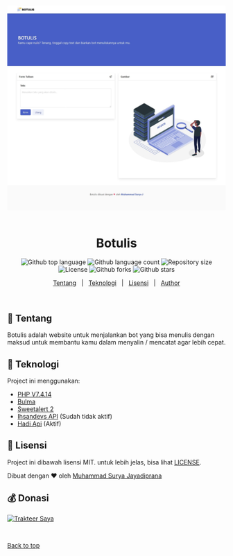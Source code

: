 <div align="center" id="top"> 
  <img src="./screenshot/botulis.jpeg" alt="Botulis" />
  &#xa0;
</div>

<h1 align="center">Botulis</h1>

<p align="center">
  <img alt="Github top language" src="https://img.shields.io/github/languages/top/suryamsj/botulis?color=56BEB8">

  <img alt="Github language count" src="https://img.shields.io/github/languages/count/suryamsj/botulis?color=56BEB8">

  <img alt="Repository size" src="https://img.shields.io/github/repo-size/suryamsj/botulis?color=56BEB8">

  <img alt="License" src="https://img.shields.io/github/license/suryamsj/botulis?color=56BEB8">

  <img alt="Github forks" src="https://img.shields.io/github/forks/suryamsj/botulis?color=56BEB8" />

  <img alt="Github stars" src="https://img.shields.io/github/stars/suryamsj/botulis?color=56BEB8" />
</p>

<p align="center">
  <a href="#dart-tentang">Tentang</a> &#xa0; | &#xa0; 
  <a href="#rocket-teknologi">Teknologi</a> &#xa0; | &#xa0;
  <a href="#memo-lisensi">Lisensi</a> &#xa0; | &#xa0;
  <a href="https://github.com/suryamsj" target="_blank">Author</a>
</p>

<br>

## :dart: Tentang ##

Botulis adalah website untuk menjalankan bot yang bisa menulis dengan maksud untuk membantu kamu dalam menyalin / mencatat agar lebih cepat.

## :rocket: Teknologi ##

Project ini menggunakan:

- [PHP V7.4.14](https://www.php.net/)
- [Bulma](https://bulma.io/)
- [Sweetalert 2](https://sweetalert2.github.io/)
- [Ihsandevs API](https://backend-ihsandevs.herokuapp.com/api/) (Sudah tidak aktif)
- [Hadi Api](https://hadi-api.herokuapp.com/api) (Aktif)

## :memo: Lisensi ##

Project ini dibawah lisensi MIT. untuk lebih jelas, bisa lihat [LICENSE](LICENSE.md).


Dibuat dengan :heart: oleh <a href="https://github.com/suryamsj" target="_blank">Muhammad Surya Jayadiprana</a>

## :moneybag: Donasi ##

<a href="https://trakteer.id/suryamsj/tip" target="_blank"><img id="wse-buttons-preview" src="https://cdn.trakteer.id/images/embed/trbtn-red-3.jpg" height="40" style="border: 0px; height: 40px;" alt="Trakteer Saya"></a>

&#xa0;

<a href="#top">Back to top</a>